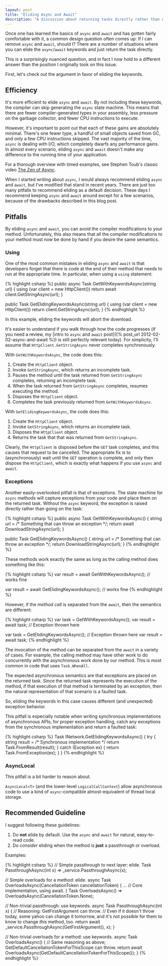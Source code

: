 ```yaml
---
layout: post
title: "Eliding Async and Await"
description: "A discussion about returning tasks directly rather than using async/await."
---
```


Once one has learned the basics of `async` and `await` and has gotten fairly comfortable with it, a common design question often comes up: If I can remove `async` and `await`, should I? There are a number of situations where you can elide the `async`/`await` keywords and just return the task directly.

This is a surprisingly nuanced question, and in fact I now hold to a different answer than the position I originally took on this issue.

First, let's check out the argument in favor of eliding the keywords.

## Efficiency

It's more efficient to elide `async` and `await`. By not including these keywords, the compiler can skip generating the `async` state machine. This means that there are fewer compiler-generated types in your assembly, less pressure on the garbage collector, and fewer CPU instructions to execute.

However, it's important to point out that each of these gains are absolutely minimal. There's one fewer type, a handful of small objects saved from GC, and only a few CPU instructions skipped. The vast majority of the time, `async` is dealing with I/O, which completely dwarfs any performance gains. In almost every scenario, eliding `async` and `await` doesn't make any difference to the running time of your application.

For a thorough overview with timed examples, see Stephen Toub's classic video [The Zen of Async](https://channel9.msdn.com/Events/Build/BUILD2011/TOOL-829T).

When I started writing about `async`, I would always recommend eliding `async` and `await`, but I've modified that stand in recent years. There are just too many pitfalls to recommend eliding as a default decision. These days I recommend keeping `async` and `await` around except for a few scenarios, because of the drawbacks described in this blog post.

## Pitfalls

By eliding `async` and `await`, you can avoid the compiler modifications to your method. Unfortunately, this also means that all the compiler modifications to your method must now be done by hand if you desire the same semantics.

### Using

One of the most common mistakes in eliding `async` and `await` is that developers forget that there is code at the end of their method that needs to run at the appropriate time. In particular, when using a `using` statement:

{% highlight csharp %}
public async Task<string> GetWithKeywordsAsync(string url)
{
    using (var client = new HttpClient())
        return await client.GetStringAsync(url);
}

public Task<string> GetElidingKeywordsAsync(string url)
{
    using (var client = new HttpClient())
        return client.GetStringAsync(url);
}
{% endhighlight %}

In this example, eliding the keywords will abort the download.

It's easier to understand if you walk through how the code progresses (if you need a review, my [intro to `async` and `await` post]({% post_url 2012-02-02-async-and-await %}) is still perfectly relevant today). For simplicity, I'll assume that `HttpClient.GetStringAsync` never completes synchronously.

With `GetWithKeywordsAsync`, the code does this:

1) Create the `HttpClient` object.
2) Invoke `GetStringAsync`, which returns an incomplete task.
3) Pauses the method until the task returned from `GetStringAsync` completes, returning an incomplete task.
4) When the task returned from `GetStringAsync` completes, resumes executing the method.
5) Disposes the `HttpClient` object.
6) Completes the task previously returned from `GetWithKeywordsAsync`.

With `GetElidingKeywordsAsync`, the code does this:

1) Create the `HttpClient` object.
2) Invoke `GetStringAsync`, which returns an incomplete task.
3) Disposes the `HttpClient` object.
4) Returns the task that that was returned from `GetStringAsync`.

Clearly, the `HttpClient` is disposed before the `GET` task completes, and this causes that request to be cancelled. The appropriate fix is to (asynchronously) wait until the `GET` operation is complete, and only then dispose the `HttpClient`, which is exactly what happens if you use `async` and `await`.

### Exceptions

Another easily-overlooked pitfall is that of exceptions. The state machine for `async` methods will capture exceptions from your code and place them on the returned task. Without the `async` keyword, the exception is raised directly rather than going on the task:

{% highlight csharp %}
public async Task<string> GetWithKeywordsAsync()
{
    string url = /* Something that can throw an exception */;
    return await DownloadStringAsync(url);
}

public Task<string> GetElidingKeywordsAsync()
{
    string url = /* Something that can throw an exception */;
    return DownloadStringAsync(url);
}
{% endhighlight %}

These methods work exactly the same as long as the calling method does something like this:

{% highlight csharp %}
var result = await GetWithKeywordsAsync(); // works fine

var result = await GetElidingKeywordsAsync(); // works fine
{% endhighlight %}

However, if the *method call* is separated from the `await`, then the semantics are different:

{% highlight csharp %}
var task = GetWithKeywordsAsync();
var result = await task; // Exception thrown here

var task = GetElidingKeywordsAsync(); // Exception thrown here
var result = await task;
{% endhighlight %}

<div class="alert alert-info" markdown="1">
<i class="fa fa-hand-o-right fa-2x pull-left"></i>

The invocation of the method can be separated from the `await` in a variety of cases. For example, the calling method may have other work to do concurrently with the asynchronous work done by our method. This is most common in code that uses `Task.WhenAll`.
</div>

The expected asynchronous semantics are that exceptions are placed on the returned task. Since the returned task represents the execution of the method, if that execution of that method is terminated by an exception, then the natural representation of that scenario is a faulted task.

So, eliding the keywords in this case causes different (and unexpected) exception behavior.

This pitfall is especially notable when writing synchronous implementations of asynchronous APIs; for proper exception handling, catch any exceptions from the synchronous implementation and return a faulted task:

{% highlight csharp %}
Task<string> INetwork.GetElidingKeywordsAsync()
{
    try
    {
        string result = /* Synchronous implementation */
        return Task.FromResult(result);
    }
    catch (Exception ex)
    {
        return Task.FromException<string>(ex);
    }
}
{% endhighlight %}

### AsyncLocal

This pitfall is a bit harder to reason about.

`AsyncLocal<T>` (and the lower-level `LogicalCallContext`) allow asynchronous code to use a kind of `async`-compatible almost-equivalent of thread local storage. 




## Recommended Guideline

I suggest following these guidelines:

1) Do **not** elide by default. Use the `async` and `await` for natural, easy-to-read code.
2) Do *consider* eliding when the method is **just** a passthrough or overload.

Examples:

{% highlight csharp %}
// Simple passthrough to next layer: elide.
Task<string> PassthroughAsync(int x) => _service.PassthroughAsync(x);

// Simple overloads for a method: elide.
async Task<string> OverloadsAsync(CancellationToken cancellationToken)
{
    ... // Core implementation, using await.
}
Task<string> OverloadsAsync() => OverloadsAsync(CancellationToken.None);

// Non-trivial passthrough: use keywords.
async Task<string> PassthroughAsync(int x)
{
    // Reasoning: GetFirstArgument can throw.
    //  Even if it doesn't throw today, some yahoo can change it tomorrow, and it's not possible for them to know to change *this* method, too.
    return await _service.PassthroughAsync(GetFirstArgument(), x);
}

// Non-trivial overloads for a method: use keywords.
async Task<string> OverloadsAsync()
{
    // Same reasoning as above; GetDefaultCancellationTokenForThisScope can throw.
    return await OverloadsAsync(GetDefaultCancellationTokenForThisScope());
}
{% endhighlight %}
